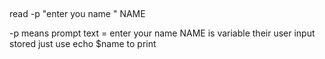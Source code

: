 ## 

read -p "enter you name " NAME

-p means prompt text = enter your name 
NAME is variable their user input stored
just use echo $name to print 

